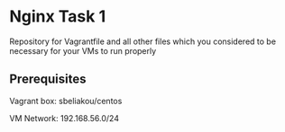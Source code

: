 # Nginx Task 1

Repository for Vagrantfile and all other files which you considered to be necessary for your VMs to run properly


## Prerequisites

Vagrant box: sbeliakou/centos

VM Network: 192.168.56.0/24

